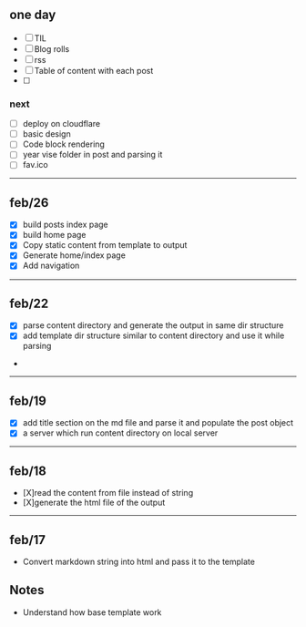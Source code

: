 
## one day
- [ ] TIL
- [ ] Blog rolls
- [ ] rss
- [ ] Table of content with each post
- [ ] 

### next
- [ ] deploy on cloudflare 
- [ ] basic design
- [ ] Code block rendering
- [ ] year vise folder in post and parsing it
- [ ] fav.ico

---

## feb/26
- [X] build posts index page
- [X] build home page 
- [X] Copy static content from template to output
- [X] Generate home/index page
- [X] Add navigation 

-----
## feb/22
- [X] parse content directory and generate the output in same dir structure
- [X] add template dir structure similar to content directory and use it while parsing
- 
-----
## feb/19
- [X] add title section on the md file and parse it and populate the post object
- [X] a server which run content directory on local server

------

## feb/18
- [X]read the content from file instead of string 
- [X]generate the html file of the output

----- 

## feb/17
- Convert markdown string into html and pass it to the template

## Notes
- Understand how base template work